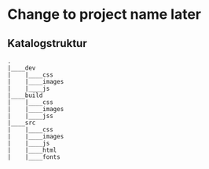 # Change to project name later

## Katalogstruktur
````
.
|____dev
|    |____css
|    |____images
|    |____js
|____build
|    |____css
|    |____images
|    |____jss
|____src
|    |____css
|    |____images
|    |____js
|    |____html
|    |____fonts
````
